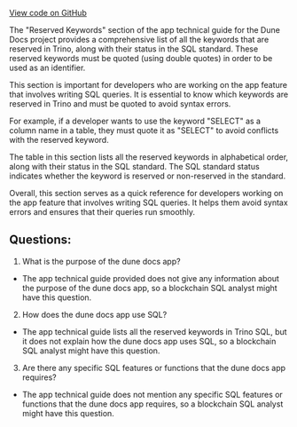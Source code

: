 [View code on GitHub](https://dune.com/docs/query/DuneSQL-reference/SQL-language/reserved.md)

The "Reserved Keywords" section of the app technical guide for the Dune Docs project provides a comprehensive list of all the keywords that are reserved in Trino, along with their status in the SQL standard. These reserved keywords must be quoted (using double quotes) in order to be used as an identifier. 

This section is important for developers who are working on the app feature that involves writing SQL queries. It is essential to know which keywords are reserved in Trino and must be quoted to avoid syntax errors. 

For example, if a developer wants to use the keyword "SELECT" as a column name in a table, they must quote it as "SELECT" to avoid conflicts with the reserved keyword. 

The table in this section lists all the reserved keywords in alphabetical order, along with their status in the SQL standard. The SQL standard status indicates whether the keyword is reserved or non-reserved in the standard. 

Overall, this section serves as a quick reference for developers working on the app feature that involves writing SQL queries. It helps them avoid syntax errors and ensures that their queries run smoothly.
## Questions: 
 1. What is the purpose of the dune docs app?
- The app technical guide provided does not give any information about the purpose of the dune docs app, so a blockchain SQL analyst might have this question.

2. How does the dune docs app use SQL?
- The app technical guide lists all the reserved keywords in Trino SQL, but it does not explain how the dune docs app uses SQL, so a blockchain SQL analyst might have this question.

3. Are there any specific SQL features or functions that the dune docs app requires?
- The app technical guide does not mention any specific SQL features or functions that the dune docs app requires, so a blockchain SQL analyst might have this question.